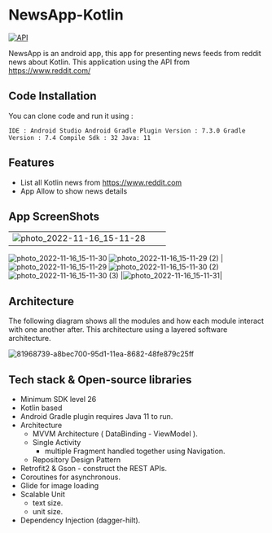 # NewsApp-Kotlin


[![API](https://img.shields.io/badge/API-26%2B-brightgreen.svg?style=flat)](https://android-arsenal.com/api?level=26)

NewsApp is an android app, this app for presenting news feeds from reddit news about Kotlin. This application using the API from  https://www.reddit.com/
## Code Installation

You can clone code and run it using :

``
  IDE : Android Studio
  Android Gradle Plugin Version : 7.3.0
  Gradle Version : 7.4
  Compile Sdk : 32
  Java: 11
``

## Features
- List all Kotlin news from https://www.reddit.com 
- App Allow to show news details

## App ScreenShots 

| | | |
|:-------------------------:|:-------------------------:|:-------------------------:|
|![photo_2022-11-16_15-11-28](https://user-images.githubusercontent.com/72816466/202192094-f6f21d84-d30a-4ebd-83f0-628511d54342.jpg)
![photo_2022-11-16_15-11-30](https://user-images.githubusercontent.com/72816466/202192206-15d04dac-3130-4023-a778-9ac69f85e3b4.jpg)
![photo_2022-11-16_15-11-29 (2)](https://user-images.githubusercontent.com/72816466/202192291-1b393f60-3080-429b-afb5-3ffd8278e858.jpg)
|![photo_2022-11-16_15-11-29](https://user-images.githubusercontent.com/72816466/202192367-b2faa989-f286-4f75-a90c-ac714797857b.jpg)
![photo_2022-11-16_15-11-30 (2)](https://user-images.githubusercontent.com/72816466/202192426-4b28544e-c4d2-45d5-a490-b2c19c49a983.jpg)
  ![photo_2022-11-16_15-11-30 (3)](https://user-images.githubusercontent.com/72816466/202192471-deba28f6-c471-4312-9f49-53986775b1f1.jpg)
|![photo_2022-11-16_15-11-31](https://user-images.githubusercontent.com/72816466/202192514-2bb0ea64-1772-4f6b-9345-982ade36f27d.jpg)|

## Architecture
The following diagram shows all the modules and how each module interact with one another after. This architecture using a layered software architecture. 

![81968739-a8bec700-95d1-11ea-8682-48fe879c25ff](https://user-images.githubusercontent.com/72816466/202192619-d33e98f8-f5a8-4f99-bf7f-332046446279.png)

## Tech stack & Open-source libraries
- Minimum SDK level 26
- Kotlin based
- Android Gradle plugin requires Java 11 to run.
- Architecture
    - MVVM Architecture ( DataBinding - ViewModel ).
    - Single Activity 
       - multiple Fragment handled together using Navigation.
    - Repository Design Pattern 
- Retrofit2 & Gson - construct the REST APIs.
-  Coroutines for asynchronous.
- Glide for image loading
- Scalable Unit 
  - text size.
  - unit size.
- Dependency Injection (dagger-hilt).
